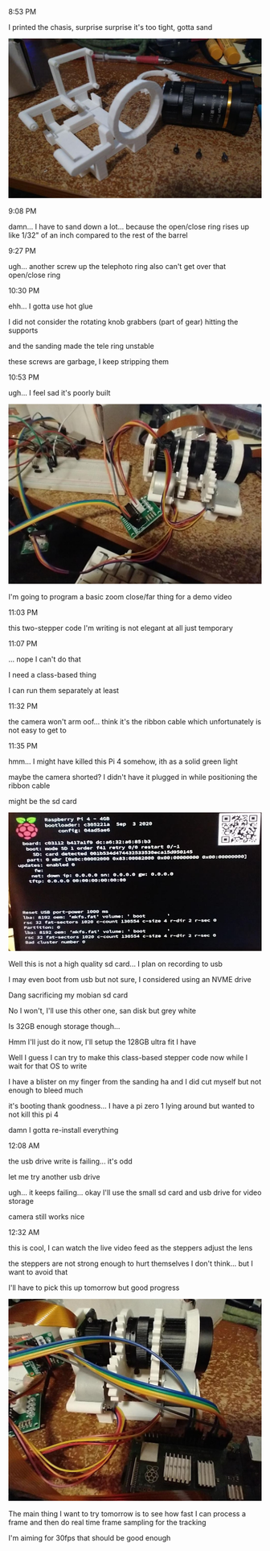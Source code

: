 8:53 PM

I printed the chasis, surprise surprise it's too tight, gotta sand

<img src="../images/print.JPG"/>

9:08 PM

damn... I have to sand down a lot... because the open/close ring rises up like 1/32" of an inch compared to the rest of the barrel

9:27 PM

ugh... another screw up the telephoto ring also can't get over that open/close ring

10:30 PM

ehh... I gotta use hot glue

I did not consider the rotating knob grabbers (part of gear) hitting the supports

and the sanding made the tele ring unstable

these screws are garbage, I keep stripping them

10:53 PM

ugh... I feel sad it's poorly built

<img src="../images/assembled.JPG"/>

I'm going to program a basic zoom close/far thing for a demo video

11:03 PM

this two-stepper code I'm writing is not elegant at all just temporary

11:07 PM

... nope I can't do that

I need a class-based thing

I can run them separately at least

11:32 PM

the camera won't arm oof... think it's the ribbon cable which unfortunately is not easy to get to

11:35 PM

hmm... I might have killed this Pi 4 somehow, ith as a solid green light

maybe the camera shorted? I didn't have it plugged in while positioning the ribbon cable

might be the sd card

<img src="../images/sd-card-died.JPG"/>

Well this is not a high quality sd card... I plan on recording to usb

I may even boot from usb but not sure, I considered using an NVME drive

Dang sacrificing my mobian sd card

No I won't, I'll use this other one, san disk but grey white

Is 32GB enough storage though...

Hmm I'll just do it now, I'll setup the 128GB ultra fit I have

Well I guess I can try to make this class-based stepper code now while I wait for that OS to write

I have a blister on my finger from the sanding ha and I did cut myself but not enough to bleed much

it's booting thank goodness... I have a pi zero 1 lying around but wanted to not kill this pi 4

damn I gotta re-install everything

12:08 AM

the usb drive write is failing... it's odd

let me try another usb drive

ugh... it keeps failing... okay I'll use the small sd card and usb drive for video storage

camera still works nice

12:32 AM

this is cool, I can watch the live video feed as the steppers adjust the lens

the steppers are not strong enough to hurt themselves I don't think... but I want to avoid that

I'll have to pick this up tomorrow but good progress

<img src="../images/first-assembly.JPG"/>

The main thing I want to try tomorrow is to see how fast I can process a frame and then do real time frame sampling for the tracking

I'm aiming for 30fps that should be good enough
